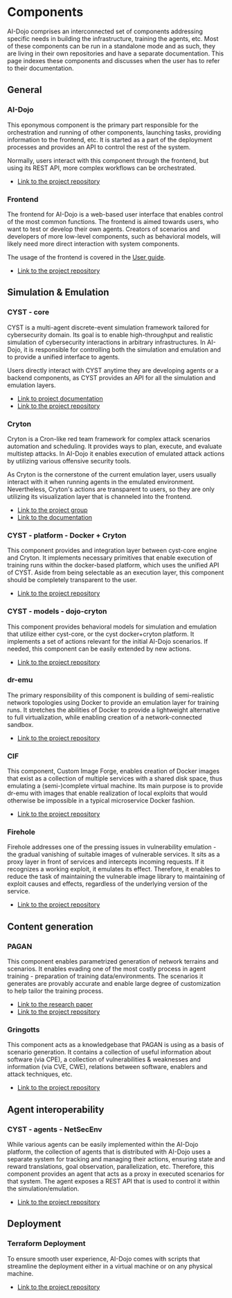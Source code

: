 # Components

AI-Dojo comprises an interconnected set of components addressing specific needs in building the infrastructure, training
the agents, etc. Most of these components can be run in a standalone mode and as such, they are living in their own
repositories and have a separate documentation. This page indexes these components and discusses when the user has to 
refer to their documentation.

## General

### AI-Dojo

This eponymous component is the primary part responsible for the orchestration and running of other components,
launching tasks, providing information to the frontend, etc. It is started as a part of the deployment processes and
provides an API to control the rest of the system.

Normally, users interact with this component through the frontend, but using its REST API, more complex workflows can be 
orchestrated.

- [Link to the project repository](https://gitlab.com/ai-dojo-public/ai-dojo/)

### Frontend

The frontend for AI-Dojo is a web-based user interface that enables control of the most common functions. The frontend
is aimed towards users, who want to test or develop their own agents. Creators of scenarios and developers of more
low-level components, such as behavioral models, will likely need more direct interaction with system components.

The usage of the frontend is covered in the [User guide](../user/quickstart.md).

- [Link to the project repository](https://gitlab.com/ai-dojo-public/frontend/)

## Simulation & Emulation

### CYST - core

CYST is a multi-agent discrete-event simulation framework tailored for cybersecurity domain. Its goal is to enable
high-throughput and realistic simulation of cybersecurity interactions in arbitrary infrastructures. In AI-Dojo, it
is responsible for controlling both the simulation and emulation and to provide a unified interface to agents. 

Users directly interact with CYST anytime they are developing agents or a backend components, as CYST provides an API 
for all the simulation and emulation layers.

- [Link to project documentation](https://pages.gitlab.com/ai-dojo-public/cyst-core/)
- [Link to the project repository](https://gitlab.com/ai-dojo-public/cyst-core)

### Cryton

Cryton is a Cron-like red team framework for complex attack scenarios automation and scheduling. It provides ways to 
plan, execute, and evaluate multistep attacks. In AI-Dojo it enables execution of emulated attack actions by utilizing 
various offensive security tools.

As Cryton is the cornerstone of the current emulation layer, users usually interact with it when running agents in the
emulated environment. Nevertheless, Cryton's actions are transparent to users, so they are only utilizing its 
visualization layer that is channeled into the frontend.

- [Link to the project group](https://gitlab.ics.muni.cz/cryton)
- [Link to the documentation](https://cryton.gitlab-pages.ics.muni.cz/)

### CYST - platform - Docker + Cryton

This component provides and integration layer between cyst-core engine and Cryton. It implements necessary primitives 
that enable execution of training runs within the docker-based platform, which uses the unified API of CYST. Aside 
from being selectable as an execution layer, this component should be completely transparent to the user.

- [Link to the project repository](https://gitlab.com/ai-dojo-public/cyst-platform-docker-cryton)

### CYST - models - dojo-cryton

This component provides behavioral models for simulation and emulation that utilize either cyst-core, or the cyst
docker+cryton platform. It implements a set of actions relevant for the initial AI-Dojo scenarios. If needed, this
component can be easily extended by new actions.

- [Link to the project repository](https://gitlab.com/ai-dojo-public/cyst-models-dojo-cryton)

### dr-emu

The primary responsibility of this component is building of semi-realistic network topologies using Docker to provide
an emulation layer for training runs. It stretches the abilities of Docker to provide a lightweight alternative to full
virtualization, while enabling creation of a network-connected sandbox.

- [Link to the project repository](https://gitlab.com/ai-dojo-public/dr-emu)

### CIF

This component, Custom Image Forge, enables creation of Docker images that exist as a collection of multiple services 
with a shared disk space, thus emulating a (semi-)complete virtual machine. Its main purpose is to provide dr-emu with
images that enable realization of local exploits that would otherwise be impossible in a typical microservice Docker
fashion.

- [Link to the project repository](https://gitlab.com/ai-dojo-public/cif)

### Firehole

Firehole addresses one of the pressing issues in vulnerability emulation - the gradual vanishing of suitable images of
vulnerable services. It sits as a proxy layer in front of services and intercepts incoming requests. If it recognizes a
working exploit, it emulates its effect. Therefore, it enables to reduce the task of maintaining the vulnerable image 
library to maintaining of exploit causes and effects, regardless of the underlying version of the service.

- [Link to the project repository](https://gitlab.com/ai-dojo-public/firehole)

## Content generation

### PAGAN

This component enables parametrized generation of network terrains and scenarios. It enables evading one of the most
costly process in agent training - preparation of training data/environments. The scenarios it generates are provably
accurate and enable large degree of customization to help tailor the training process.

- [Link to the research paper](https://dl.acm.org/doi/10.1145/3664476.3664523)
- [Link to the project repository](https://gitlab.com/ai-dojo-public/pagan)

### Gringotts

This component acts as a knowledgebase that PAGAN is using as a basis of scenario generation. It contains a collection
of useful information about software (via CPE), a collection of vulnerabilities & weaknesses and information (via CVE,
CWE), relations between software, enablers and attack techniques, etc.

- [Link to the project repository](https://gitlab.com/ai-dojo-public/gringotts)

## Agent interoperability

### CYST - agents - NetSecEnv

While various agents can be easily implemented within the AI-Dojo platform, the collection of agents that is distributed
with AI-Dojo uses a separate system for tracking and managing their actions, ensuring state and reward translations, 
goal observation, parallelization, etc. Therefore, this component provides an agent that acts as a proxy in executed 
scenarios for that system. The agent exposes a REST API that is used to control it within the simulation/emulation.

- [Link to the project repository](https://gitlab.com/ai-dojo-public/cyst-agents-netsecenv)

## Deployment

### Terraform Deployment

To ensure smooth user experience, AI-Dojo comes with scripts that streamline the deployment either in a virtual machine
or on any physical machine. 

- [Link to the project repository](https://gitlab.com/ai-dojo-public/terraform-deployment)
